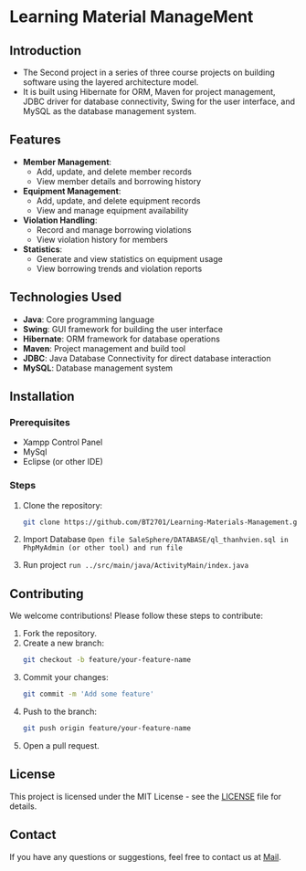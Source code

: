# Learning Material ManageMent

## Introduction
- The Second project in a series of three course projects on building software using the layered architecture model.
- It is built using Hibernate for ORM, Maven for project management, JDBC driver for database connectivity, Swing for the user interface, and MySQL as the database management system.

## Features
- **Member Management**:
  - Add, update, and delete member records
  - View member details and borrowing history
- **Equipment Management**:
  - Add, update, and delete equipment records
  - View and manage equipment availability
- **Violation Handling**:
  - Record and manage borrowing violations
  - View violation history for members
- **Statistics**:
  - Generate and view statistics on equipment usage
  - View borrowing trends and violation reports
## Technologies Used
- **Java**: Core programming language
- **Swing**: GUI framework for building the user interface
- **Hibernate**: ORM framework for database operations
- **Maven**: Project management and build tool
- **JDBC**: Java Database Connectivity for direct database interaction
- **MySQL**: Database management system

## Installation
### Prerequisites
- Xampp Control Panel
- MySql
- Eclipse (or other IDE)

### Steps 

1. Clone the repository:
    ```sh
    git clone https://github.com/BT2701/Learning-Materials-Management.git
    ```
2. Import Database
   `Open file SaleSphere/DATABASE/ql_thanhvien.sql in PhpMyAdmin (or other tool) and run file`

3. Run project
    `run ../src/main/java/ActivityMain/index.java`


## Contributing
We welcome contributions! Please follow these steps to contribute:
1. Fork the repository.
2. Create a new branch:
    ```sh
    git checkout -b feature/your-feature-name
    ```
3. Commit your changes:
    ```sh
    git commit -m 'Add some feature'
    ```
4. Push to the branch:
    ```sh
    git push origin feature/your-feature-name
    ```
5. Open a pull request.

## License
This project is licensed under the MIT License - see the [LICENSE](./LICENSE) file for details.

## Contact
If you have any questions or suggestions, feel free to contact us at [Mail](mailto:dttruonga8tqtpy@gmail.com).
